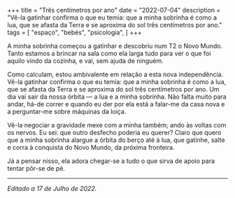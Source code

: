 +++
title = "Três centímetros por ano"
date = "2022-07-04"
description = "Vê-la gatinhar confirma o que eu temia: que a minha sobrinha é como a lua, que se afasta da Terra e se aproxima do sol três centímetros por ano."
tags = [
    "espaço",
    "bebés",
"psicologia",
]
+++

A minha sobrinha começou a gatinhar e descobriu num T2 o Novo Mundo. Tanto estamos a brincar na sala como ela larga tudo para ver o que foi aquilo vindo da cozinha, e vai, sem ajuda de ninguém.

Como calculam, estou ambivalente em relação a esta nova independência. Vê-la gatinhar confirma o que eu temia: que a minha sobrinha é como a lua, que se afasta da Terra e se aproxima do sol três centímetros por ano. Um dia vai sair da nossa órbita — a lua e a minha sobrinha. Não falta muito para andar, há-de correr e quando eu der por ela está a falar-me da casa nova e a perguntar-me sobre máquinas da loiça.

Vê-la negociar a gravidade mexe com a minha também; ando às voltas com os nervos. Eu sei: que outro desfecho poderia eu querer? Claro que quero que a minha sobrinha alargue a órbita do berço até à lua, que gatinhe, salte e corra à conquista do Novo Mundo, da próxima fronteira.

Já a pensar nisso, ela adora chegar-se a tudo o que sirva de apoio para tentar pôr-se de pé.
___________
_Editado a 17 de Julho de 2022._
